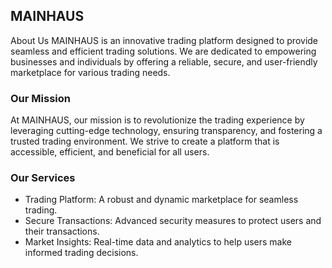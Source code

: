 ## MAINHAUS

About Us
MAINHAUS is an innovative trading platform designed to provide seamless and efficient trading solutions. We are dedicated to empowering businesses and individuals by offering a reliable, secure, and user-friendly marketplace for various trading needs.

### Our Mission
At MAINHAUS, our mission is to revolutionize the trading experience by leveraging cutting-edge technology, ensuring transparency, and fostering a trusted trading environment. We strive to create a platform that is accessible, efficient, and beneficial for all users.

### Our Services
- Trading Platform: A robust and dynamic marketplace for seamless trading.
- Secure Transactions: Advanced security measures to protect users and their transactions.
- Market Insights: Real-time data and analytics to help users make informed trading decisions.


